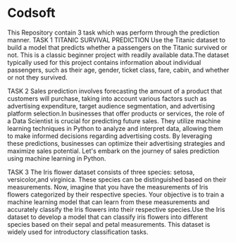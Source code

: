 # Codsoft
 This Repository contain 3 task which was perform through the prediction manner.
TASK 1
TITANIC SURVIVAL PREDICTION
Use the Titanic dataset to build a model that predicts whether a passengers on the Titanic survived or not. This is a classic beginner project with readily available data.The dataset typically used for this project contains information about individual passengers, such as their age, gender, ticket class, fare, cabin, and whether or not they survived.


TASK 2
Sales prediction involves forecasting the amount of a product that customers will purchase, taking into account various factors such as advertising expenditure, target audience segmentation, and advertising platform selection.In businesses that offer products or services, the role of a Data Scientist is crucial for predicting future sales. They utilize machine learning techniques in Python to analyze and interpret data, allowing them to make informed decisions regarding advertising costs. By leveraging these predictions, businesses can optimize their advertising strategies and maximize sales potential. Let's embark on the journey of sales prediction using machine learning in Python.


TASK 3
The Iris flower dataset consists of three species: setosa, versicolor,and virginica. These species can be distinguished based on their measurements. Now, imagine that you have the measurements of Iris flowers categorized by their respective species. Your objective is to train a machine learning model that can learn from these measurements and accurately classify the Iris flowers into their respective species.Use the Iris dataset to develop a model that can classify iris flowers into different species based on their sepal and petal measurements. This dataset is widely used for introductory classification tasks.
